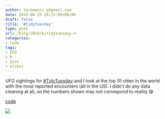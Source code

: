 ```yaml
---
author: karamanis.g@gmail.com
date: 2019-06-25 20:15:09+00:00
draft: false
title: '#tidytuesday'
type: post
url: /blog/2019/6/tidytuesday-4
categories:
- Code
tags:
- UFO
- R
- plot
- aliens
---
```


UFO sightings for [#TidyTuesday](https://twitter.com/hashtag/TidyTuesday?src=hash) and I look at the top 10 cities in the world with the most reported encounters (all in the US). I didn't do any data cleaning at all, so the numbers shown may not correspond to reality 😄

[code](https://github.com/gkaramanis/tidytuesday/tree/master/week-26)

  
  




  
   ![](https://images.squarespace-cdn.com/content/v1/4f3f61bae4b063b909445965/1561493663533-BZQXD8CV1Z6RLX5L9FRZ/ke17ZwdGBToddI8pDm48kEAwEK07li2CqplQOpajpjV7gQa3H78H3Y0txjaiv_0fDoOvxcdMmMKkDsyUqMSsMWxHk725yiiHCCLfrh8O1z4YTzHvnKhyp6Da-NYroOW3ZGjoBKy3azqku80C789l0pZ0AwdaaD_ObQ47IQDQJs7G_hg4SvQlmoQLqdbkKdYZhvPUKWPifQa9e8_uKO-STQ/ufo.png?format=original)

  



